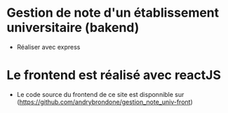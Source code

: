 # Gestion de note d'un établissement universitaire (bakend)

- Réaliser avec express

# Le frontend est réalisé avec reactJS

- Le code source du frontend de ce site est disponnible sur (https://github.com/andrybrondone/gestion_note_univ-front)
